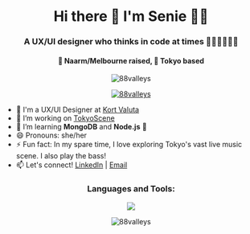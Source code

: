 <h1 align="center">Hi there 👋 I'm Senie 🌸💫</h1>

<h3 align="center">A UX/UI designer who thinks in code at times 👩🏻‍🎨👩🏻‍💻</h3>
    <h4 align="center">🐨 Naarm/Melbourne raised, 🍡 Tokyo based</h4>

<p align="center"> <img src="https://komarev.com/ghpvc/?username=88valleys&label=Profile%20views&color=0e75b6&style=flat" alt="88valleys" /> </p>

<p align="center"> <a href="https://github.com/ryo-ma/github-profile-trophy"><img src="https://github-profile-trophy.vercel.app/?username=88valleys" alt="88valleys" /></a> </p>

- 🎨 I'm a UX/UI Designer at [Kort Valuta](https://kortvaluta.com/)
- 🔭 I’m working on [TokyoScene](https://github.com/88valleys/TokyoScene)
- 🌱 I’m learning **MongoDB** and **Node.js** 💪
- 😄 Pronouns: she/her
- ⚡ Fun fact: In my spare time, I love exploring Tokyo's vast live music scene. I also play the bass!
- 📫 Let's connect! [LinkedIn](https://www.linkedin.com/in/senie-calalang/) | [Email](mailto:senie.m.calalang@gmail.com)

<h3 align="center">Languages and Tools:</h3>
<p align="center">  
    <img align="center" src="https://skillicons.dev/icons?i=html,css,js,react,vue,ts,nodejs,nextjs,tailwind,sass,bootstrap,ruby,rails,heroku,py,git,postgres,mongodb,postman,figma,ps,ai&perline=10" />
</p>



<div align="center">
    <img align="center" src="https://github-readme-stats.vercel.app/api?username=88valleys&show_icons=true&locale=en" alt="88valleys" />
</div>

<!--
<p><img align="center" src="https://github-readme-streak-stats.herokuapp.com/?user=88valleys&" alt="88valleys" /></p>
-->

<!--
[![spotify-github-profile](https://spotify-github-profile.kittinanx.com/api/view?uid=sssensss&cover_image=true&theme=novatorem&show_offline=false&background_color=121212&interchange=true&bar_color=d279c6&bar_color_cover=false)](https://github.com/kittinan/spotify-github-profile)
-->
